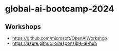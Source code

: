 # global-ai-bootcamp-2024



## Workshops
- https://github.com/microsoft/OpenAIWorkshop
- https://azure.github.io/responsible-ai-hub

